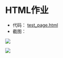 # HTML作业
* 代码：
[test_page.html](https://s3.cn-north-1.amazonaws.com.cn/tws-upload/images/1550818885499-0024ad6b-d7b8-4e56-b18a-dc4b2eccab08.html)
* 截图：

![](https://s3.cn-north-1.amazonaws.com.cn/tws-upload/images/1550818942736-042218ed-a069-4ba8-8203-5aeda55c8fab.png)

![](https://s3.cn-north-1.amazonaws.com.cn/tws-upload/images/1550818960979-50768948-468d-443a-bdfb-d2371aef51d0.png)
